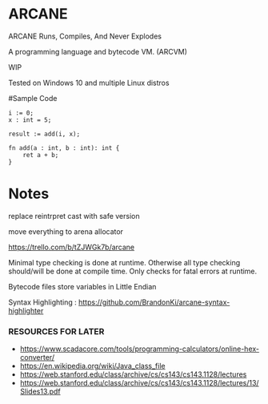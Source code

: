 # ARCANE
ARCANE Runs, Compiles, And Never Explodes

A programming language and bytecode VM. (ARCVM)

WIP

Tested on Windows 10 and multiple Linux distros

#Sample Code

    i := 0;
    x : int = 5;
    
    result := add(i, x);

    fn add(a : int, b : int): int {
        ret a + b;
    }




# Notes

replace reintrpret cast with safe version

move everything to arena allocator

https://trello.com/b/tZJWGk7b/arcane

Minimal type checking is done at runtime.
Otherwise all type checking should/will be done at compile time.
Only checks for fatal errors at runtime.


Bytecode files store variables in Little Endian 

Syntax Highlighting : https://github.com/BrandonKi/arcane-syntax-highlighter


### RESOURCES FOR LATER

- https://www.scadacore.com/tools/programming-calculators/online-hex-converter/
- https://en.wikipedia.org/wiki/Java_class_file
- https://web.stanford.edu/class/archive/cs/cs143/cs143.1128/lectures
- https://web.stanford.edu/class/archive/cs/cs143/cs143.1128/lectures/13/Slides13.pdf

